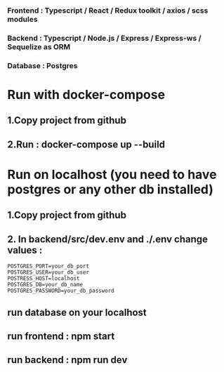 ### Frontend : Typescript / React / Redux toolkit / axios / scss modules

### Backend : Typescript / Node.js / Express / Express-ws / Sequelize as ORM
### Database : Postgres

# Run with docker-compose
## 1.Copy project from github
## 2.Run : docker-compose up --build
# Run on localhost (you need to have postgres or any other db installed)
## 1.Copy project from github
## 2. In backend/src/dev.env and ./.env change values : 
    POSTGRES_PORT=your_db_port
    POSTGRES_USER=your_db_user
    POSTRESS_HOST=localhost
    POSTGRES_DB=your_db_name
    POSTGRES_PASSWORD=your_db_password
## run database on your localhost
## run frontend : npm start
## run backend : npm run dev